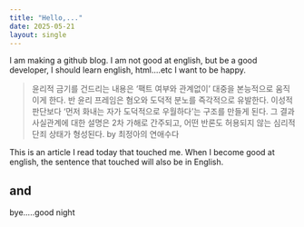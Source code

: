 ```yaml
---
title: "Hello,..."
date: 2025-05-21
layout: single
---
```


I am making a github blog.
I am not good at english, but be a good developer, I should learn english, html....etc
I want to be happy.
> 윤리적 금기를 건드리는 내용은 ‘팩트 여부와 관계없이’ 대중을 본능적으로 움직이게 한다. 반 윤리 프레임은 혐오와 도덕적 분노를 즉각적으로 유발한다. 이성적 판단보다 ‘먼저 화내는 자가 도덕적으로 우월하다’는 구조를 만들게 된다. 그 결과 사실관계에 대한 설명은 2차 가해로 간주되고, 어떤 반론도 허용되지 않는 심리적 단죄 상태가 형성된다. by 최정아의 연애수다

This is an article I read today that touched me. When I become good at english, the sentence that touched will also be in English.

## and

bye.....good night